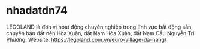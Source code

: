# nhadatdn74
LEGOLAND là đơn vị hoạt động chuyên nghiệp trong lĩnh vực bất động sản, chuyên bán đất nền Hòa Xuân, đất Nam Hòa Xuân, đất Nam Cầu Nguyễn Tri Phương. Website: https://legoland.com.vn/euro-village-da-nang/
